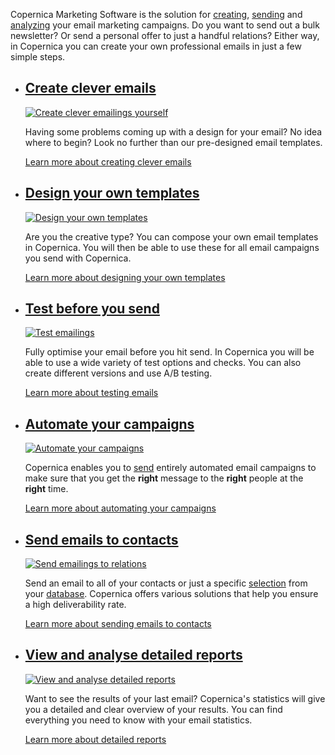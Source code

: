Copernica Marketing Software is the solution for
[creating](./create-clever-emailings.en.md "create emailings"),
[sending](./send-emailings-to-relations.en.md "send emailings")
and
[analyzing](./view-detailed-reports.en.md "View detailed reports")
your email marketing campaigns. Do you want to send out a bulk
newsletter? Or send a personal offer to just a handful relations? Either
way, in Copernica you can create your own professional emails in just a
few simple steps.

-   [Create clever emails](./create-clever-emailings.en.md "Create clever emailings")
    ------------------------------------------------------------------------------------------------------------------------

    [![Create clever emailings
    yourself](images/en-emailings-01-thumb.png "Create clever emailings")](./create-clever-emailings.en.md "Create clever emailings")

    Having some problems coming up with a design for your email? No idea
    where to begin? Look no further than our pre-designed email
    templates.

    [Learn more about creating clever
    emails](./create-clever-emailings.en.md "Create clever emailings")

-   [Design your own templates](./create-custom-templates.en.md "Design your own templates")
    -------------------------------------------------------------------------------------------------------------------------------

    [![Design your own
    templates](images/en-emailings-02-thumb.png "Design your own templates")](./create-custom-templates.en.md "Design your own templates")

    Are you the creative type? You can compose your own email templates
    in Copernica. You will then be able to use these for all email
    campaigns you send with Copernica.

    [Learn more about designing your own
    templates](./create-custom-templates.en.md "Design your own templates")

-   [Test before you send](./testing-before-sending.en.md "Test Emailings")
    --------------------------------------------------------------------------------------------------------------

    [![Test
    emailings](images/en-emailings-03-thumb.png "Test Emailings")](./testing-before-sending.en.md "Test Emailings")

    Fully optimise your email before you hit send. In Copernica you will
    be able to use a wide variety of test options and checks. You can
    also create different versions and use A/B testing.

    [Learn more about testing
    emails](./testing-before-sending.en.md "Test Emailings")

-   [Automate your campaigns](./automate-campaigns.en.md "Automate your campaigns")
    ---------------------------------------------------------------------------------------------------------------------------

    [![Automate your
    campaigns](images/en-emailings-04-thumb.png "Automate your campaigns")](./automate-campaigns.en.md "Automate your campaigns")

    Copernica enables you to
    [send](./send-emailings-to-relations.en.md "Send emailings to relations")
    entirely automated email campaigns to make sure that you get
    the **right** message to the **right** people at the **right** time.

    [Learn more about automating your
    campaigns](./automate-campaigns.en.md "Automate your campaigns")

-   [Send emails to contacts](./send-emailings-to-relations.en.md "Send emailings to relations")
    -----------------------------------------------------------------------------------------------------------------------------------

    [![Send emailings to
    relations](images/en-emailings-05-thumb.png "Send emailings to relations")](./send-emailings-to-relations.en.md "Send emailings to relations")

    Send an email to all of your contacts or just a specific
    [selection](./define-target-groups-with-selections.en.md "Define target groups with selections")
    from your
    [database](./creating-your-own-databases.en.md "Creating your own database").
    Copernica offers various solutions that help you ensure a high
    deliverability rate.

    [Learn more about sending emails to
    contacts](./send-emailings-to-relations.en.md "Send emailings to relations")

-   [View and analyse detailed reports](./view-detailed-reports.en.md "View and analyse detailed reports")
    ---------------------------------------------------------------------------------------------------------------------------------------------

    [![View and analyse detailed
    reports](images/en-emailings-06-thumb.png "View and analyse detailed reports")](./view-detailed-reports.en.md "View and analyse detailed reports")

    Want to see the results of your last email? Copernica's statistics
    will give you a detailed and clear overview of your results. You can
    find everything you need to know with your email statistics.

    [Learn more about detailed
    reports](./view-detailed-reports.en.md "View and analyse detailed reports")


